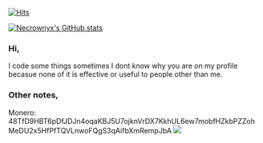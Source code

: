 [![Hits](https://hits.seeyoufarm.com/api/count/incr/badge.svg?url=https%3A%2F%2Fgithub.com%2FNecrownyx%2FNecrownyx&count_bg=%2300AEFF&title_bg=%23555555&icon=&icon_color=%23E7E7E7&title=Views+Today+%2F+All+Time&edge_flat=true)](https://hits.seeyoufarm.com)

[![Necrownyx's GitHub stats](https://github-readme-stats.vercel.app/api?username=necrownyx&count_private=true&include_all_commits=true&theme=synthwave)](https://github.com/anuraghazra/github-readme-stats)

### Hi,
I code some things sometimes I dont know why you are on my profile becasue none of it is effective or useful to people other than me.

### Other notes,
Monero: 48TfD9HBT6pDfJDJn4oqaKBJ5U7ojknVrDX7KkhUL6ew7mobfHZkbPZZohMeDU2x5HfPfTQVLnwoFQgS3qAifbXmRempJbA
![](https://hit.yhype.me/github/profile?user_id=79072303)
